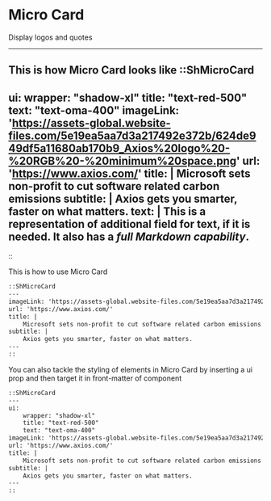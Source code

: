 # Micro Card
Display logos and quotes 
____

This is how Micro Card looks like
::ShMicroCard
---
ui:
    wrapper: "shadow-xl"
    title: "text-red-500"
    text: "text-oma-400"
imageLink: 'https://assets-global.website-files.com/5e19ea5aa7d3a217492e372b/624de949df5a11680ab170b9_Axios%20logo%20-%20RGB%20-%20minimum%20space.png'
url: 'https://www.axios.com/'
title: |
    Microsoft sets non-profit to cut software related carbon emissions 
subtitle: |
    Axios gets you smarter, faster on what matters.
text: |
    This is a representation of additional field for text, if it is needed. It also has a *full Markdown capability*.
---
::

This is how to use Micro Card
```md
::ShMicroCard
---
imageLink: 'https://assets-global.website-files.com/5e19ea5aa7d3a217492e372b/624de949df5a11680ab170b9_Axios%20logo%20-%20RGB%20-%20minimum%20space.png'
url: 'https://www.axios.com/'
title: |
    Microsoft sets non-profit to cut software related carbon emissions
subtitle: |
    Axios gets you smarter, faster on what matters.
---
::
```

You can also tackle the styling of elements in Micro Card by inserting a ui prop and then target it in front-matter of component

```md
::ShMicroCard
---
ui:
    wrapper: "shadow-xl"
    title: "text-red-500"
    text: "text-oma-400"
imageLink: 'https://assets-global.website-files.com/5e19ea5aa7d3a217492e372b/624de949df5a11680ab170b9_Axios%20logo%20-%20RGB%20-%20minimum%20space.png'
url: 'https://www.axios.com/'
title: |
    Microsoft sets non-profit to cut software related carbon emissions
subtitle: |
    Axios gets you smarter, faster on what matters.
---
::
```